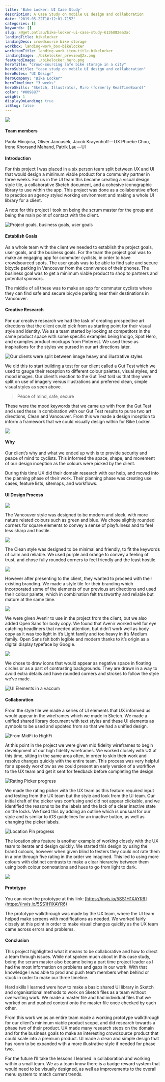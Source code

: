 ```yaml
---
title: 'Bike Locker: UI Case Study'
description: A Case Study on mobile UI design and collaboration
date: '2019-05-22T18:12:01.715Z'
categories: []
keywords: []
slug: /@get.patlau/bike-locker-ui-case-study-6136882ea3ac
landingTitle: bikelocker
landingDesc: crowdsource bike storage
workbox: landing-work_box-bikelocker
workitemTitle: landing-work_item-title-bikelocker
landingImage: ./bikelocker_preview@2x.png
featuredImage: ./bikelocker_hero.png
heroTitle: "Crowd-sourcing safe bike storage in a city"
heroSubtitle: "case study on mobile UI design and collaboration"
heroRoles: "UI Design"
heroCompany: "Bike Locker"
heroTimeline: "3 weeks"
heroSkills: "Sketch, Illustrator, Miro (formerly RealTimeBoard)"
color: "#009887"
weight: 1
displayOnLanding: true
isBlog: false
---
```

<section>

![](./1__fI5aR4WSsaU2lR9CROZRvw.png)

#### Team members

Paola Hinojosa, Oliver Janousek, Jacob Krayenhoff — UX
Phoebe Chou, Irene Khorsand Mahand, Patrik Lau — UI

#### **Introduction**

For this project I was placed in a six person team split between UX and UI that would design a minimum viable product for a community partner in three weeks. For us in the UI team this became creating a visual design style tile, a collaborative Sketch document, and a cohesive iconographic library to use within the app. This project was done as a collaborative effort to practice an agency styled working environment and making a whole UI library for a client.

A note for this project I took on being the scrum master for the group and being the main point of contact with the client.

![Project goals, business goals, user goals](./1____6rPVActkef8IhJ2L6Hhtg.png)

#### Establish Goals

As a whole team with the client we needed to establish the project goals, user goals, and the business goals. For the team the project goal was to make an engaging app for commuter cyclists, in order to have crowdsourced spots. The user goals was to be able to find safe and secure bicycle parking in Vancouver from the connivence of their phones. The business goal was to get a minimum viable product to shop to partners and potential sponsors.

The middle of all these was to make an app for commuter cyclists where they can find safe and secure bicycle parking near their destinations in Vancouver.

#### Creative Research

For our creative research we had the task of creating prospective art directions that the client could pick from as starting point for their visual style and identity. We as a team started by looking at competitors in the same product space with some specific examples being Indigo, Spot Hero, and examples product mockups from Pinterest. We used these as inspirations for the styles we pursed in our art directions later.

![Our clients were split between image heavy and illustrative styles](./1__L2hmI6cAnSv1WC3YwkBSGA.png)

We did this to start building a test for our client called a Gut Test which we used to gauge their reception to different colour palettes, visual styles, and mood images. Our client’s reaction to the Gut Test told us that they were split on use of imagery versus illustrations and preferred clean, simple visual styles as seen above.

> Peace of mind, safe, secure

These were the mood keywords that we came up with from the Gut Test and used these in combination with our Gut Test results to purse two art directions, Clean and Vancouver. From this we made a design inception to inform a framework that we could visually design within for Bike Locker.

![](./1__ZnHaLDqHCys65bbIojDtmg.png)

#### Why

Our client’s why and what we ended up with is to provide security and peace of mind to cyclists. This informed the space, shape, and movement of our design inception as the colours were picked by the client.

During this time UX did their domain research with our help, and moved into the planning phase of their work. Their planning phase was creating use cases, feature lists, sitemaps, and workflows.

#### UI Design Process

![](./1__PtQx5M7kN__dFY9IqJ5JClA.png)

The Vancouver style was designed to be modern and sleek, with more nature related colours such as green and blue. We chose slightly rounded corners for square elements to convey a sense of playfulness and to feel less sharp and hostile.

![](./1__AQ8xikBWuy1daOsMThm0nw.png)

The Clean style was designed to be minimal and friendly, to fit the keywords of calm and reliable. We used purple and orange to convey a feeling of trust, and chose fully rounded corners to feel friendly and the least hostile.

![](./1__imE5bN46y__1nlr22zZ66mQ.png)

However after presenting to the client, they wanted to proceed with their existing branding. We made a style tile for their branding which incorporated some of the elements of our previous art directions and used their colour palette, which in combination felt trustworthy and reliable but mature at the same time.

![](./1__qY3k3PVko9mLPGAjfC__AeQ.png)

We were given Avenir to use in the project from the client, but we also added Open Sans for body copy. We found that Avenir worked well for eye catching headliners that needed attention, but didn’t work well as body copy as it was too light in it’s Light family and too heavy in it’s Medium family. Open Sans felt both legible and modern thanks to it’s origin as a digital display typeface by Google.

![](./1__iHLCDea4Q7jYhF__npa__bQw.png)

We chose to draw icons that would appear as negative space in floating circles or as a part of contrasting backgrounds. They are drawn in a way to avoid extra details and have rounded corners and strokes to follow the style we’ve made.

![UI Elements in a vaccum](./1__k7SKRYYnkU89wuGfxEiVkQ.png)

#### Collaboration

From the style tile we made a series of UI elements that UX informed us would appear in the wireframes which we made in Sketch. We made a unified shared library document with text styles and these UI elements as symbols to be used and updated from so that we had a unified design.

![From MidFi to HighFi](./1__YOPNk0tf7CbQm36__UoS7CA.png)

At this point in the project we were given mid fidelity wireframes to begin development of our high fidelity wireframes. We worked closely with UX at this time, sitting in the same area often, in order to skin their work and resolve changes quickly with the entire team. This process was very helpful for a speedy workflow as we could present an early version of a workflow to the UX team and get it sent for feedback before completing the design.

![Rating Picker progress](./1__jGoHybxDGKQjMdaHsGVd4Q.png)

We made the rating picker with the UX team as this feature required input and testing from the UX team but the style and look from the UI team. Our initial draft of the picker was confusing and did not appear clickable, and we identified the reasons to be the labels and the lack of a clear inactive state on the locks. We fixed this by adding an outline which is unusual for our style and is similar to iOS guidelines for an inactive button, as well as changing the picker labels.

![Location Pin progress](./1__CPocr5q4Jc9vX3S50um37g.png)

The location pins feature is another example of working closely with the UX team to iterate and design quickly. We started this design by using the brand colours, however when given blind to testers they could not rate them in a one through five rating in the order we imagined. This led to using more colours with distinct contrasts to make a clear hierarchy between them using both colour connotations and hues to go from light to dark.

![](./1__8u__vWO__xTlHDG8lSPaQo6g.png)

#### Prototype

You can view the prototype at this link: [https://invis.io/5SS1H1XAYR6](https://invis.io/5SS1H1XAYR6)

The prototype walkthrough was made by the UX team, where the UI team helped make screens with modifications as needed. We worked fairly closely at this point in order to make visual changes quickly as the UX team came across errors and problems.

#### Conclusion

This project highlighted what it means to be collaborative and how to direct a team through issues. While not spoken much about in this case study, being the scrum master also became being a part time project leader as I had the most information on problems and gaps in our work. With that knowledge I was able to prod and push team members when behind or stuck in order to make our three timeline.

Hard skills I learned were how to make a basic shared UI library in Sketch and organisational methods to work on Sketch files as a team without overwriting work. We made a master file and had individual files that we worked on and pushed content onto the master file once checked by each other.

From this work we as an entire team made a working prototype walkthrough for our client’s minimum viable product scope, and did research towards a phase two of their product. UX made many research steps on the domain and for the business goals to make an interesting crowdsource product that could scale into a premium product. UI made a clean and simple design that has room to be expanded with a more illustrative style if needed for phase two.

For the future I’ll take the lessons I learned in collaboration and working within a small team. We as a team know there is a badge reward system that would need to be visually designed, as well as improvements to the overall menu system to match current trends.

</section>